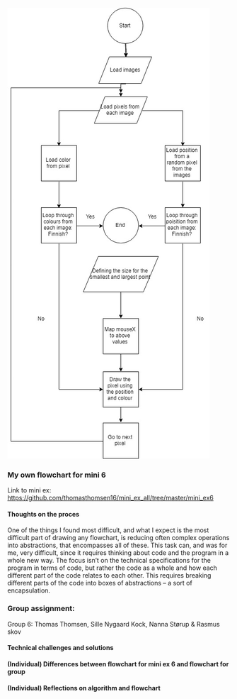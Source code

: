 ![alt text](Mini_ex9.jpg)

### My own flowchart for mini 6

Link to mini ex: https://github.com/thomasthomsen16/mini_ex_all/tree/master/mini_ex6

#### Thoughts on the proces

One of the things I found most difficult, and what I expect is the most difficult part of drawing any flowchart, is reducing often complex operations into abstractions, that encompasses all of these. This task can, and was for me, very difficult, since it requires thinking about code and the program in a whole new way. The focus isn’t on the technical specifications for the program in terms of code, but rather the code as a whole and how each different part of the code relates to each other. This requires breaking different parts of the code into boxes of abstractions – a sort of encapsulation.

### Group assignment: 

Group 6: Thomas Thomsen, Sille Nygaard Kock, Nanna Størup & Rasmus skov

#### Technical challenges and solutions

#### (Individual) Differences between flowchart for mini ex 6 and flowchart for group

#### (Individual) Reflections on algorithm and flowchart
